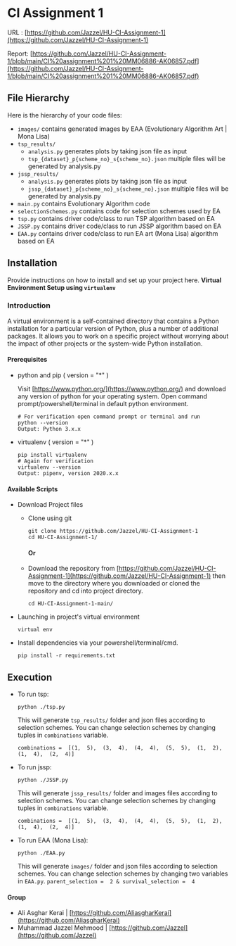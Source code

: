 # CI Assignment 1

URL : [https://github.com/Jazzel/HU-CI-Assignment-1](https://github.com/Jazzel/HU-CI-Assignment-1)

Report: [https://github.com/Jazzel/HU-CI-Assignment-1/blob/main/CI%20assignment%201%20MM06886-AK06857.pdf](https://github.com/Jazzel/HU-CI-Assignment-1/blob/main/CI%20assignment%201%20MM06886-AK06857.pdf)

## File Hierarchy

Here is the hierarchy of your code files:

- `images/` contains generated images by EAA (Evolutionary Algorithm Art | Mona Lisa)
- `tsp_results/`
  - `analysis.py` generates plots by taking json file as input
  - `tsp_{dataset}_p{scheme_no}_s{scheme_no}.json` multiple files will be generated by analysis.py
- `jssp_results/`
  - `analysis.py` generates plots by taking json file as input
  - `jssp_{dataset}_p{scheme_no}_s{scheme_no}.json` multiple files will be generated by analysis.py
- `main.py` contains Evolutionary Algorithm code
- `selectionSchemes.py` contains code for selection schemes used by EA
- `tsp.py` contains driver code/class to run TSP algorithm based on EA
- `JSSP.py` contains driver code/class to run JSSP algorithm based on EA
- `EAA.py` contains driver code/class to run EA art (Mona Lisa) algorithm based on EA

## Installation

Provide instructions on how to install and set up your project here.
**Virtual Environment Setup using `virtualenv`**

### Introduction

A virtual environment is a self-contained directory that contains a Python installation for a particular version of Python, plus a number of additional packages. It allows you to work on a specific project without worrying about the impact of other projects or the system-wide Python installation.

#### Prerequisites

- python and pip ( version = "\*" )

  Visit [https://www.python.org/](https://www.python.org/) and download any version of python for your operating system.
  Open command prompt/powershell/terminal in default python environment.

  ```
  # For verification open command prompt or terminal and run
  python --version
  Output: Python 3.x.x
  ```

- virtualenv ( version = "\*" )
  ```
  pip install virtualenv
  # Again for verification
  virtualenv --version
  Output: pipenv, version 2020.x.x
  ```

#### Available Scripts

- Download Project files

  - Clone using git
    ```
    git clone https://github.com/Jazzel/HU-CI-Assignment-1
    cd HU-CI-Assignment-1/
    ```
    #### Or
  - Download the repository from [https://github.com/Jazzel/HU-CI-Assignment-1](https://github.com/Jazzel/HU-CI-Assignment-1) then move to the directory where you downloaded or cloned the repository and cd into project directory.

    `cd HU-CI-Assignment-1-main/`

- Launching in project's virtual environment

  ```
  virtual env
  ```

- Install dependencies via your powershell/terminal/cmd.

  ```
  pip install -r requirements.txt
  ```

## Execution

- To run tsp:

  ```
  python ./tsp.py
  ```

  This will generate `tsp_results/` folder and json files according to selection schemes.
  You can change selection schemes by changing tuples in `combinations` variable.

  `combinations =  [(1,  5),  (3,  4),  (4,  4),  (5,  5),  (1,  2),  (1,  4),  (2,  4)]`

- To run jssp:

  ```
  python ./JSSP.py
  ```

  This will generate `jssp_results/` folder and images files according to selection schemes.
  You can change selection schemes by changing tuples in `combinations` variable.

  `combinations =  [(1,  5),  (3,  4),  (4,  4),  (5,  5),  (1,  2),  (1,  4),  (2,  4)]`

- To run EAA (Mona Lisa):

  ```
  python ./EAA.py
  ```

  This will generate `images/` folder and json files according to selection schemes.
  You can change selection schemes by changing two variables in `EAA.py`.
  `parent_selection =  2 & survival_selection =  4`

#### Group

- Ali Asghar Kerai | [https://github.com/AliasgharKerai](https://github.com/AliasgharKerai)
- Muhammad Jazzel Mehmood | [https://github.com/Jazzel](https://github.com/Jazzel)
